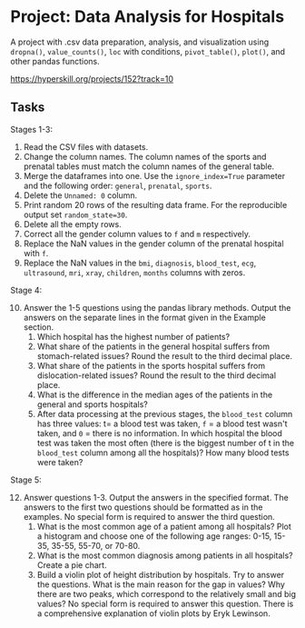 # Project: Data Analysis for Hospitals

A project with .csv data preparation, analysis, and visualization using `dropna()`, `value_counts()`, `loc` with conditions, `pivot_table()`, `plot()`, and other pandas functions.


https://hyperskill.org/projects/152?track=10


## Tasks

Stages 1-3:

1. Read the CSV files with datasets.
2. Change the column names. The column names of the sports and prenatal tables must match the column names of the general table.
3. Merge the dataframes into one. Use the `ignore_index=True` parameter and the following order: `general`, `prenatal`, `sports`.
4. Delete the `Unnamed: 0` column.
5. Print random 20 rows of the resulting data frame. For the reproducible output set `random_state=30`.
6. Delete all the empty rows.
7. Correct all the gender column values to `f` and `m` respectively.
8. Replace the NaN values in the gender column of the prenatal hospital with `f`.
9. Replace the NaN values in the `bmi`, `diagnosis`, `blood_test`, `ecg`, `ultrasound`, `mri`, `xray`, `children`, `months` columns with zeros.
   
Stage 4:

10. Answer the 1-5 questions using the pandas library methods. Output the answers on the separate lines in the format given in the Example section.
    1. Which hospital has the highest number of patients?
    2. What share of the patients in the general hospital suffers from stomach-related issues? Round the result to the third decimal place.
    3. What share of the patients in the sports hospital suffers from dislocation-related issues? Round the result to the third decimal place.
    4. What is the difference in the median ages of the patients in the general and sports hospitals?
    5. After data processing at the previous stages, the `blood_test` column has three values: t= a blood test was taken, `f` = a blood test wasn't taken, and `0` = there is no information. In which hospital the blood test was taken the most often (there is the biggest number of t in the `blood_test` column among all the hospitals)? How many blood tests were taken?
       

Stage 5:

12. Answer questions 1-3. Output the answers in the specified format. The answers to the first two questions should be formatted as in the examples. No special form is required to answer the third question.
    1. What is the most common age of a patient among all hospitals? Plot a histogram and choose one of the following age ranges: 0-15, 15-35, 35-55, 55-70, or 70-80.
    2. What is the most common diagnosis among patients in all hospitals? Create a pie chart.
    3. Build a violin plot of height distribution by hospitals. Try to answer the questions. What is the main reason for the gap in values? Why there are two peaks, which correspond to the relatively small and big values? No special form is required to answer this question.
       There is a comprehensive explanation of violin plots by Eryk Lewinson.

